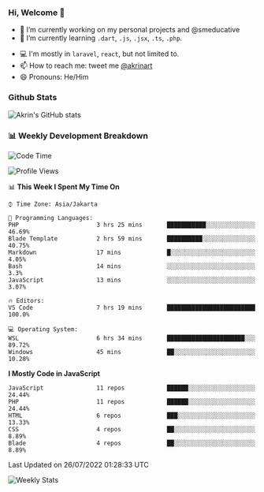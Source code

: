 ### Hi, Welcome 👋

<!--
**akrindev/akrindev** is a ✨ _special_ ✨ repository because its `README.md` (this file) appears on your GitHub profile.

Here are some ideas to get you started:
-->


- 🔭 I’m currently working on my personal projects and @smeducative
- 🌱 I’m currently learning `.dart`, `.js`, `.jsx`, `.ts`, `.php`.
<!-- - 👯 I’m looking to collaborate on -->
<!-- - 🤔 I’m looking for help with ... -->
- 💻 I'm mostly in `laravel`, `react`, but not limited to.
- 📫 How to reach me: tweet me [@akrinart](https://twitter.com/Akrinart)
- 😄 Pronouns: He/Him


### Github Stats
![Akrin's GitHub stats](https://github-readme-stats.vercel.app/api?username=akrindev&show_icons=true&theme=react&count_private=true)

### 📊 Weekly Development Breakdown

<!--START_SECTION:waka-->
![Code Time](http://img.shields.io/badge/Code%20Time-0%20secs-blue)

![Profile Views](http://img.shields.io/badge/Profile%20Views-0-blue)

📊 **This Week I Spent My Time On** 

```text
⌚︎ Time Zone: Asia/Jakarta

💬 Programming Languages: 
PHP                      3 hrs 25 mins       ███████████░░░░░░░░░░░░░░   46.69% 
Blade Template           2 hrs 59 mins       ██████████░░░░░░░░░░░░░░░   40.75% 
Markdown                 17 mins             █░░░░░░░░░░░░░░░░░░░░░░░░   4.05% 
Bash                     14 mins             ░░░░░░░░░░░░░░░░░░░░░░░░░   3.3% 
JavaScript               13 mins             ░░░░░░░░░░░░░░░░░░░░░░░░░   3.07%

🔥 Editors: 
VS Code                  7 hrs 19 mins       █████████████████████████   100.0%

💻 Operating System: 
WSL                      6 hrs 34 mins       ██████████████████████░░░   89.72% 
Windows                  45 mins             ██░░░░░░░░░░░░░░░░░░░░░░░   10.28%

```

**I Mostly Code in JavaScript** 

```text
JavaScript               11 repos            ██████░░░░░░░░░░░░░░░░░░░   24.44% 
PHP                      11 repos            ██████░░░░░░░░░░░░░░░░░░░   24.44% 
HTML                     6 repos             ███░░░░░░░░░░░░░░░░░░░░░░   13.33% 
CSS                      4 repos             ██░░░░░░░░░░░░░░░░░░░░░░░   8.89% 
Blade                    4 repos             ██░░░░░░░░░░░░░░░░░░░░░░░   8.89%

```



 Last Updated on 26/07/2022 01:28:33 UTC
<!--END_SECTION:waka-->

![Weekly Stats](https://github-readme-stats.vercel.app/api/wakatime?username=akrindev&theme=github_dark&layout=compact)
